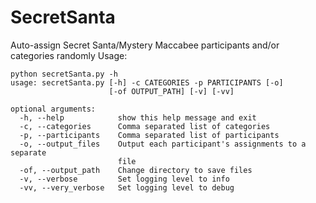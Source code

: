 # SecretSanta
Auto-assign Secret Santa/Mystery Maccabee participants  and/or categories randomly
Usage:

```
python secretSanta.py -h
usage: secretSanta.py [-h] -c CATEGORIES -p PARTICIPANTS [-o]
                      [-of OUTPUT_PATH] [-v] [-vv]

optional arguments:
  -h, --help            show this help message and exit
  -c, --categories      Comma separated list of categories
  -p, --participants    Comma separated list of participants
  -o, --output_files    Output each participant's assignments to a separate
                        file
  -of, --output_path    Change directory to save files
  -v, --verbose         Set logging level to info
  -vv, --very_verbose   Set logging level to debug
```
